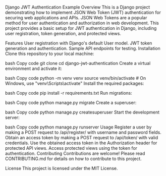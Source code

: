 Django JWT Authentication Example
Overview
This is a Django project demonstrating how to implement JSON Web Token (JWT) authentication for securing web applications and APIs. JSON Web Tokens are a popular method for user authentication and authorization in web development. This project provides a basic setup for JWT authentication in Django, including user registration, token generation, and protected views.

Features
User registration with Django's default User model.
JWT token generation and authentication.
Sample API endpoints for testing.
Installation
Clone this repository to your local machine:

bash
Copy code
git clone <repository-url>
cd django-jwt-authentication
Create a virtual environment and activate it:

bash
Copy code
python -m venv venv
source venv/bin/activate  # On Windows, use "venv\Scripts\activate"
Install the required packages:

bash
Copy code
pip install -r requirements.txt
Run migrations:

bash
Copy code
python manage.py migrate
Create a superuser:

bash
Copy code
python manage.py createsuperuser
Start the development server:

bash
Copy code
python manage.py runserver
Usage
Register a user by making a POST request to /api/register/ with username and password fields.
Obtain an access token by making a POST request to /api/token/ with valid credentials.
Use the obtained access token in the Authorization header for protected API views.
Access protected views using the token for authentication.
Contributing
Contributions are welcome! Please read CONTRIBUTING.md for details on how to contribute to this project.

License
This project is licensed under the MIT License.

